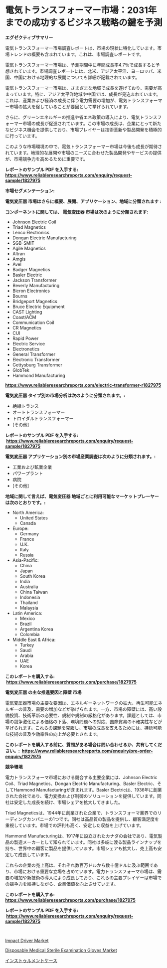 <p><h1>電気トランスフォーマー市場：2031年までの成功するビジネス戦略の鍵を予測</h1></p><p><strong>エグゼクティブサマリー</strong></p>
<p><p>電気トランスフォーマー市場調査レポートは、市場の現状に特化しています。市場トレンドの概要も含まれています。これは、市場調査レポートです。</p><p>電気トランスフォーマー市場は、予測期間中に年間成長率4.7％で成長すると予想されています。市場調査レポートには、北米、アジア太平洋、ヨーロッパ、米国、中国における地理的な展開についても詳細が記載されています。</p><p>電気トランスフォーマー市場は、さまざまな地域で成長を遂げており、需要が高まっています。特に、アジア太平洋地域や中国では、成長が見込まれています。これは、産業および経済の成長に伴う電力需要の増加が、電気トランスフォーマー市場の拡大を促していることが要因として挙げられています。</p><p>さらに、グリーンエネルギーの推進や省エネ政策の導入により、電気トランスフォーマー市場の成長が促進されています。この市場の成長は、企業にとって新たなビジネス機会を提供しており、市場プレイヤーは技術革新や製品開発を積極的に行っています。</p><p>このような市場環境の中で、電気トランスフォーマー市場は今後も成長が期待されています。地理的な展開や市場のニーズに合わせた製品開発やサービスの提供が、市場競争力を高めるために重要です。</p></p>
<p><strong>レポートのサンプル PDF を入手する: <a href="https://www.reliableresearchreports.com/enquiry/request-sample/1827975">https://www.reliableresearchreports.com/enquiry/request-sample/1827975</a></strong></p>
<p><strong>市場セグメンテーション:</strong></p>
<p><strong> 電気変圧器 市場はさらに概要、展開、アプリケーション、地域に分類されます :</strong></p>
<p><strong>コンポーネントに関しては、 電気変圧器 市場は次のように分類されます: &nbsp;</strong></p>
<p><ul><li>Johnson Electric Coil</li><li>Triad Magnetics</li><li>Lenco Electronics</li><li>Dongan Electric Manufacturing</li><li>SGB-SMIT</li><li>Agile Magnetics</li><li>Altran</li><li>Amgis</li><li>Avel</li><li>Badger Magnetics</li><li>Basler Electric</li><li>Jackson Transformer</li><li>Beverly Manufacturing</li><li>Bicron Electronics</li><li>Bourns</li><li>Bridgeport Magnetics</li><li>Bruce Electric Equipment</li><li>CAST Lighting</li><li>Coast/ACM</li><li>Communication Coil</li><li>CR Magnetics</li><li>CUI</li><li>Rapid Power</li><li>Electric Service</li><li>Electronetics</li><li>General Transformer</li><li>Electronic Transformer</li><li>Gettysburg Transformer</li><li>GlobTek</li><li>Hammond Manufacturing</li></ul></p>
<p><strong><a href="https://www.reliableresearchreports.com/electric-transformer-r1827975">https://www.reliableresearchreports.com/electric-transformer-r1827975</a></strong></p>
<p><strong> 電気変圧器 タイプ別の市場分析は次のように分類されます。:</strong></p>
<p><ul><li>絶縁トランス</li><li>オートトランスフォーマー</li><li>トロイダルトランスフォーマー</li><li>[その他]</li></ul></p>
<p><strong>レポートのサンプル PDF を入手する: &nbsp;<a href="https://www.reliableresearchreports.com/enquiry/request-sample/1827975">https://www.reliableresearchreports.com/enquiry/request-sample/1827975</a></strong></p>
<p><strong> 電気変圧器 アプリケーション別の市場産業調査は次のように分類されます。:</strong></p>
<p><ul><li>工業および鉱業企業</li><li>パワープラント</li><li>病院</li><li>[その他]</li></ul></p>
<p><strong>地域に関して言えば、電気変圧器 地域ごとに利用可能なマーケットプレーヤーは次のとおりです。:</strong></p>
<p><ul>
    <li>
        North America:
        <ul>
            <li>United States</li>
            <li>Canada</li>
        </ul>
    </li>
    <li>
        Europe:
        <ul>
            <li>Germany</li>
            <li>France</li>
            <li>U.K.</li>
            <li>Italy</li>
            <li>Russia</li>
        </ul>
    </li>
    <li>
        Asia-Pacific:
        <ul>
            <li>China</li>
            <li>Japan</li>
            <li>South Korea</li>
            <li>India</li>
            <li>Australia</li>
            <li>China Taiwan</li>
            <li>Indonesia</li>
            <li>Thailand</li>
            <li>Malaysia</li>
        </ul>
    </li>
    <li>
        Latin America:
        <ul>
            <li>Mexico</li>
            <li>Brazil</li>
            <li>Argentina Korea</li>
            <li>Colombia</li>
        </ul>
    </li>
    <li>
        Middle East & Africa:
        <ul>
            <li>Turkey</li>
            <li>Saudi</li>
            <li>Arabia</li>
            <li>UAE</li>
            <li>Korea</li>
        </ul>
    </li>
    </ul></p>
<p><strong>このレポートを購入する: &nbsp;<a href="https://www.reliableresearchreports.com/purchase/1827975">https://www.reliableresearchreports.com/purchase/1827975</a></strong></p>
<p><strong>電気変圧器 の主な推進要因と障壁 市場</strong></p>
<p><p>電気変圧器市場の主要な要因は、エネルギーネットワークの拡大、再生可能エネルギーの普及、需要の増加などが挙げられます。一方、市場の障壁には、高い設備投資、技術革新の必要性、規制や規制の厳格化があります。課題としては、市場の競争激化による価格の下落、環境問題への対応、国際貿易の不確実性などが挙げられます。これらの課題を克服し、市場の成長を支えるためには、持続可能な技術の普及や効率性の向上が必要とされます。</p></p>
<p><strong>このレポートを購入する前に、質問がある場合は問い合わせるか、共有してください。:&nbsp; <a href="https://www.reliableresearchreports.com/enquiry/pre-order-enquiry/1827975">https://www.reliableresearchreports.com/enquiry/pre-order-enquiry/1827975</a></strong></p>
<p><strong>競争環境</strong></p>
<p><p>電力トランスフォーマ市場における競合する主要企業には、Johnson Electric Coil、Triad Magnetics、Dongan Electric Manufacturing、Basler Electric、そしてHammond Manufacturingが含まれます。Basler Electricは、1936年に創業された会社であり、電力変換および制御のソリューションを提供しています。同社は安定した成長を続け、市場シェアを拡大してきました。</p><p>Triad Magneticsは、1944年に創業された企業で、トランスフォーマ業界でのリーディングカンパニーの1つです。同社は高品質の製品を提供し、顧客満足度を重視しています。市場での評判も高く、安定した収益を上げています。</p><p>Hammond Manufacturingは、1917年に設立されたカナダの会社であり、電気製品の製造メーカーとして知られています。同社は多岐に渡る製品ラインナップを持ち、世界中の顧客に製品を提供しています。市場シェアも拡大し、売上高も安定して成長しています。</p><p>これらの企業の売上高は、それぞれ数百万ドルから数十億ドルに及ぶ範囲であり、市場における重要な立場を占めています。電力トランスフォーマ市場は、需要の増加や新技術の導入により成長しており、これらの主要プレイヤーは市場での競争力を維持しながら、企業価値を向上させています。</p></p>
<p><strong>このレポートを購入する: &nbsp; <a href="https://www.reliableresearchreports.com/purchase/1827975">https://www.reliableresearchreports.com/purchase/1827975</a></strong></p>
<p><strong>レポートのサンプル PDF を入手する: &nbsp;<a href="https://www.reliableresearchreports.com/enquiry/request-sample/1827975">https://www.reliableresearchreports.com/enquiry/request-sample/1827975</a></strong><strong></strong></p>
<p>&nbsp;</p>
<p><p><a href="https://github.com/dimitrishawkinswaynenp91rgz/Market-Research-Report-List-2/blob/main/impact-driver-market.md">Impact Driver Market</a></p><p><a href="https://acidic-farm-354.notion.site/Disposable-Medical-Sterile-Examination-Gloves-Market-Report-Reveals-the-Latest-Trends-And-Growth-Opp-3edd2f75761b4b2ebb638ab677ed8e73">Disposable Medical Sterile Examination Gloves Market</a></p><p><a href="https://github.com/one-cool-chick/Market-Research-Report-List-1/blob/main/627517232355.md">インストゥルメントケース</a></p></p>